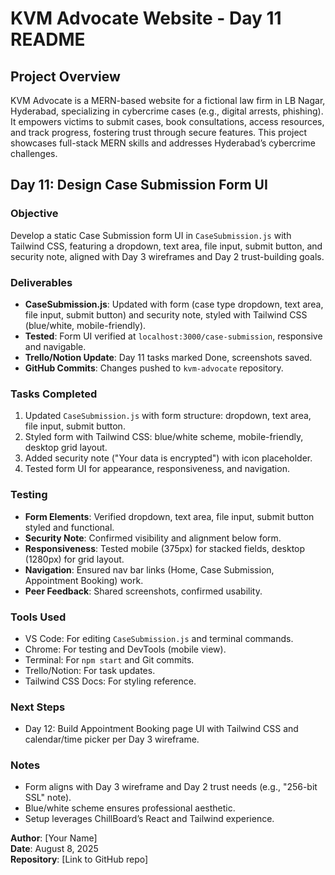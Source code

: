 # KVM Advocate Website - Day 11 README

## Project Overview

KVM Advocate is a MERN-based website for a fictional law firm in LB Nagar, Hyderabad, specializing in cybercrime cases (e.g., digital arrests, phishing). It empowers victims to submit cases, book consultations, access resources, and track progress, fostering trust through secure features. This project showcases full-stack MERN skills and addresses Hyderabad’s cybercrime challenges.

## Day 11: Design Case Submission Form UI

### Objective
Develop a static Case Submission form UI in `CaseSubmission.js` with Tailwind CSS, featuring a dropdown, text area, file input, submit button, and security note, aligned with Day 3 wireframes and Day 2 trust-building goals.

### Deliverables
- **CaseSubmission.js**: Updated with form (case type dropdown, text area, file input, submit button) and security note, styled with Tailwind CSS (blue/white, mobile-friendly).
- **Tested**: Form UI verified at `localhost:3000/case-submission`, responsive and navigable.
- **Trello/Notion Update**: Day 11 tasks marked Done, screenshots saved.
- **GitHub Commits**: Changes pushed to `kvm-advocate` repository.

### Tasks Completed
1. Updated `CaseSubmission.js` with form structure: dropdown, text area, file input, submit button.
2. Styled form with Tailwind CSS: blue/white scheme, mobile-friendly, desktop grid layout.
3. Added security note ("Your data is encrypted") with icon placeholder.
4. Tested form UI for appearance, responsiveness, and navigation.

### Testing
- **Form Elements**: Verified dropdown, text area, file input, submit button styled and functional.
- **Security Note**: Confirmed visibility and alignment below form.
- **Responsiveness**: Tested mobile (375px) for stacked fields, desktop (1280px) for grid layout.
- **Navigation**: Ensured nav bar links (Home, Case Submission, Appointment Booking) work.
- **Peer Feedback**: Shared screenshots, confirmed usability.

### Tools Used
- VS Code: For editing `CaseSubmission.js` and terminal commands.
- Chrome: For testing and DevTools (mobile view).
- Terminal: For `npm start` and Git commits.
- Trello/Notion: For task updates.
- Tailwind CSS Docs: For styling reference.

### Next Steps
- Day 12: Build Appointment Booking page UI with Tailwind CSS and calendar/time picker per Day 3 wireframe.

### Notes
- Form aligns with Day 3 wireframe and Day 2 trust needs (e.g., "256-bit SSL" note).
- Blue/white scheme ensures professional aesthetic.
- Setup leverages ChillBoard’s React and Tailwind experience.

**Author**: [Your Name]  
**Date**: August 8, 2025  
**Repository**: [Link to GitHub repo]